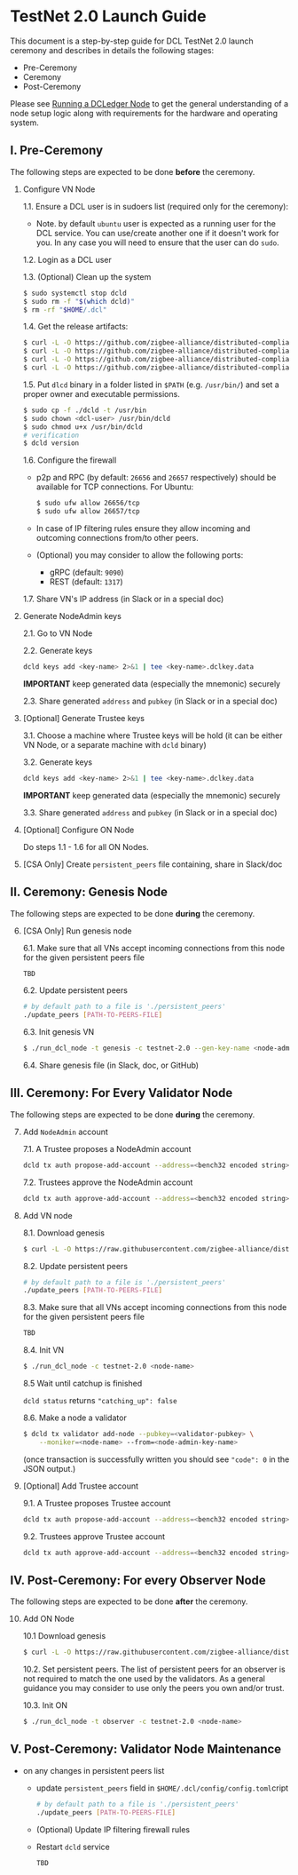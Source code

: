
# TestNet 2.0 Launch Guide

This document is a step-by-step guide for DCL TestNet 2.0 launch ceremony and describes in details the following
stages:

* Pre-Ceremony 
* Ceremony
* Post-Ceremony

Please see [Running a DCLedger Node](../../../docs/running-node.md) to get the general understanding
of a node setup logic along with requirements for the hardware and operating system.

## I. Pre-Ceremony
The following steps are expected to be done **before** the ceremony.

1. Configure VN Node

   1.1. Ensure a DCL user is in sudoers list (required only for the ceremony):
    *   Note. by default `ubuntu` user is expected as a running user for the DCL service.
        You can use/create another one if it doesn't work for you. In any case you will need to ensure
        that the user can do `sudo`.

   1.2. Login as a DCL user

   1.3. (Optional) Clean up the system

    ```bash
    $ sudo systemctl stop dcld
    $ sudo rm -f "$(which dcld)"
    $ rm -rf "$HOME/.dcl"
    ```

   1.4. Get the release artifacts:

    ```bash
    $ curl -L -O https://github.com/zigbee-alliance/distributed-compliance-ledger/releases/download/v0.6.1/dcld
    $ curl -L -O https://github.com/zigbee-alliance/distributed-compliance-ledger/releases/download/v0.6.1/dcld.service
    $ curl -L -O https://github.com/zigbee-alliance/distributed-compliance-ledger/releases/download/v0.6.1/run_dcl_node
    $ curl -L -O https://github.com/zigbee-alliance/distributed-compliance-ledger/releases/download/v0.6.1/update_peers
    ```

    1.5. Put `dlcd` binary in a folder listed in `$PATH` (e.g. `/usr/bin/`) and set a proper owner and executable permissions. 
    
    ```bash
    $ sudo cp -f ./dcld -t /usr/bin
    $ sudo chown <dcl-user> /usr/bin/dcld
    $ sudo chmod u+x /usr/bin/dcld
    # verification
    $ dcld version
    ```

    1.6. Configure the firewall
     * p2p and RPC (by default: `26656` and `26657` respectively) should be available for TCP connections.
       For Ubuntu:

        ```bash
        $ sudo ufw allow 26656/tcp
        $ sudo ufw allow 26657/tcp
        ```
     *  In case of IP filtering rules ensure they allow incoming and outcoming connections from/to other peers.

     * (Optional) you may consider to allow the following ports:
        *   gRPC (default: `9090`)
        *   REST (default: `1317`)

    1.7. Share VN's IP address (in Slack or in a special doc) 

 2. Generate NodeAdmin keys

    2.1. Go to VN Node

    2.2. Generate keys

    ```bash
    dcld keys add <key-name> 2>&1 | tee <key-name>.dclkey.data
    ```

    **IMPORTANT** keep generated data (especially the mnemonic) securely
    
    2.3. Share generated `address` and `pubkey` (in Slack or in a special doc) 

3. [Optional] Generate Trustee keys

    3.1. Choose a machine where Trustee keys will be hold (it can be either VN Node, or a separate machine with `dcld` binary)

    3.2. Generate keys

    ```bash
    dcld keys add <key-name> 2>&1 | tee <key-name>.dclkey.data
    ```

    **IMPORTANT** keep generated data (especially the mnemonic) securely

    3.3. Share generated `address` and `pubkey` (in Slack or in a special doc) 

4. [Optional] Configure ON Node

    Do steps 1.1 - 1.6 for all ON Nodes.
    
5. [CSA Only] Create `persistent_peers` file containing, share in Slack/doc

## II. Ceremony: Genesis Node
The following steps are expected to be done **during** the ceremony.

   6. [CSA Only] Run genesis node

        6.1. Make sure that all VNs accept incoming connections from this node for the given persistent peers file

        ```bash
        TBD
        ```

        6.2. Update persistent peers
        
        ```bash
        # by default path to a file is './persistent_peers'
        ./update_peers [PATH-TO-PEERS-FILE]
        ```
        6.3. Init genesis VN

        ```bash
        $ ./run_dcl_node -t genesis -c testnet-2.0 --gen-key-name <node-admin-key> [--gen-key-name-trustee <trustee-key>] node0
        ```

        6.4. Share genesis file (in Slack, doc, or GitHub)

## III. Ceremony: For Every Validator Node
The following steps are expected to be done **during** the ceremony.

   7. Add `NodeAdmin` account

        7.1. A Trustee proposes a NodeAdmin account

        ```bash
        dcld tx auth propose-add-account --address=<bench32 encoded string> --pubkey=<protobuf JSON encoded> --roles=NodeAdmin --from=<account-name>
        ```

        7.2. Trustees approve the NodeAdmin account

        ```bash
        dcld tx auth approve-add-account --address=<bench32 encoded string> --from=<account-name>
        ```


   8. Add VN node

        8.1. Download genesis 

        ```bash
        $ curl -L -O https://raw.githubusercontent.com/zigbee-alliance/distributed-compliance-ledger/master/deployment/persistent_chains/testnet-2.0/genesis.json
        ```


        8.2. Update persistent peers

        ```bash
        # by default path to a file is './persistent_peers'
        ./update_peers [PATH-TO-PEERS-FILE]
        ```

        8.3. Make sure that all VNs accept incoming connections from this node for the given persistent peers file

        ```bash
        TBD
        ```

        8.4. Init VN

        ```bash
        $ ./run_dcl_node -c testnet-2.0 <node-name>
        ```

        8.5 Wait until catchup is finished

        `dcld status` returns `"catching_up": false`

        8.6. Make a node a validator

        ```bash
        $ dcld tx validator add-node --pubkey=<validator-pubkey> \
            --moniker=<node-name> --from=<node-admin-key-name>
        ```

        (once transaction is successfully written you should see `"code": 0` in the JSON output.)

   9. [Optional] Add Trustee account  

        9.1. A Trustee proposes Trustee account

        ```bash
        dcld tx auth propose-add-account --address=<bench32 encoded string> --pubkey=<protobuf JSON encoded> --roles=Trustee --from=<account-name>
        ```

        9.2. Trustees approve Trustee account

        ```bash
        dcld tx auth approve-add-account --address=<bench32 encoded string> --from=<account-name>
        ```


## IV. Post-Ceremony: For every Observer Node

The following steps are expected to be done **after** the ceremony.

   10. Add ON Node

        10.1 Download genesis 

        ```bash
        $ curl -L -O https://raw.githubusercontent.com/zigbee-alliance/distributed-compliance-ledger/master/deployment/persistent_chains/testnet-2.0/genesis.json
        ```

        10.2. Set persistent peers. The list of persistent peers for an observer is not required to match the one used by the validators. As a general guidance you may consider to use only the peers you own and/or trust.

        10.3. Init ON

        ```bash
        $ ./run_dcl_node -t observer -c testnet-2.0 <node-name>
        ```

## V. Post-Ceremony: Validator Node Maintenance
*   on any changes in persistent peers list 
    * update `persistent_peers` field in `$HOME/.dcl/config/config.toml`cript

        ```bash
        # by default path to a file is './persistent_peers'
        ./update_peers [PATH-TO-PEERS-FILE]
        ```

    * (Optional) Update IP filtering firewall rules
    *  Restart `dcld` service 

        ```bash
        TBD
        ```